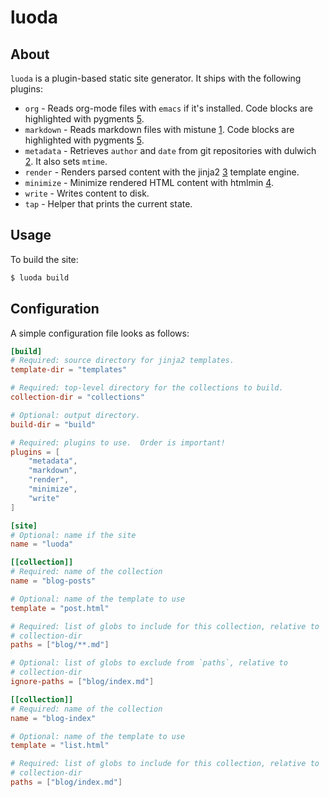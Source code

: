 luoda
=====

About
-----

`luoda` is a plugin-based static site generator.  It ships with the
following plugins:

- `org` - Reads org-mode files with `emacs` if it's installed.  Code
  blocks are highlighted with pygments [5].
- `markdown` - Reads markdown files with mistune [1].  Code blocks are
  highlighted with pygments [5].
- `metadata` - Retrieves `author` and `date` from git repositories with
  dulwich [2].  It also sets `mtime`.
- `render` - Renders parsed content with the jinja2 [3] template engine.
- `minimize` - Minimize rendered HTML content with htmlmin [4].
- `write` - Writes content to disk.
- `tap` - Helper that prints the current state.


Usage
-----

To build the site:

```sh
$ luoda build
```


Configuration
-------------

A simple configuration file looks as follows:

```toml
[build]
# Required: source directory for jinja2 templates.
template-dir = "templates"

# Required: top-level directory for the collections to build.
collection-dir = "collections"

# Optional: output directory.
build-dir = "build"

# Required: plugins to use.  Order is important!
plugins = [
    "metadata",
    "markdown",
    "render",
    "minimize",
    "write"
]

[site]
# Optional: name if the site
name = "luoda"

[[collection]]
# Required: name of the collection
name = "blog-posts"

# Optional: name of the template to use
template = "post.html"

# Required: list of globs to include for this collection, relative to
# collection-dir
paths = ["blog/**.md"]

# Optional: list of globs to exclude from `paths`, relative to
# collection-dir
ignore-paths = ["blog/index.md"]

[[collection]]
# Required: name of the collection
name = "blog-index"

# Optional: name of the template to use
template = "list.html"

# Required: list of globs to include for this collection, relative to
# collection-dir
paths = ["blog/index.md"]
```


[1]: https://pypi.org/project/mistune/
[2]: https://pypi.org/project/dulwich/
[3]: https://pypi.org/project/jinja2/
[4]: https://pypi.org/project/htmlmin/
[5]: https://pypi.org/project/pygments/
